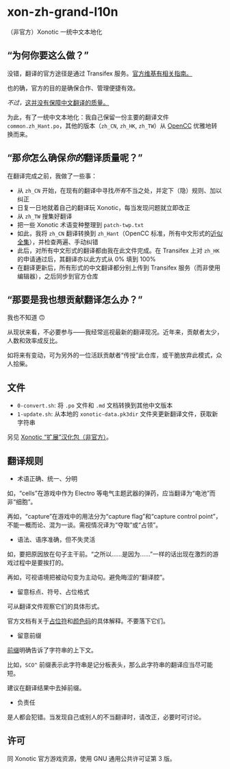 # xon-zh-grand-l10n

（非官方）Xonotic 一统中文本地化

## “为何你要这么做？”

没错，翻译的官方途径是通过 Transifex 服务。[官方维基有相关指南。](https://gitlab.com/xonotic/xonotic/-/wikis/Translating)

也的确，官方的目的是确保合作、管理便捷有效。

*不过，*[这并没有保障中文翻译的质量。](https://forums.xonotic.org/showthread.php?tid=9490)

为此，有了一统中文本地化：我自己保留一份主要的翻译文件 `common.zh_Hant.po`，其他的版本（`zh_CN`, `zh_HK`, `zh_TW`）从 [OpenCC](https://github.com/BYVoid/OpenCC) 优雅地转换而来。

## “那*你*怎么确保*你的*翻译质量呢？”

在翻译完成之前，我做了一些事：

- 从 `zh_CN` 开始，在现有的翻译中寻找*所有*不当之处，并定下（隐）规则、加以纠正
- 日复一日地就着自己的翻译玩 Xonotic，每当发现问题就立即改正
- 从 `zh_TW` 搜集好翻译
- 把一些 Xonotic 术语变种整理到 `patch-twp.txt`
- 如此，我将 `zh_CN` 翻译转换到 `zh_Hant`（OpenCC 标准，所有中文形式的[近似全集](https://github.com/BYVoid/OpenCC/wiki/%E7%B7%A3%E7%94%B1)），并检查两遍、手动纠错
- 此后，对所有中文形式的翻译都由我在此文件完成。在 Transifex 上对 `zh_HK` 的申请通过后，其翻译亦以此方式从 0% 填到 100%
- 在翻译更新后，所有形式的中文翻译都分别上传到 Transifex 服务（而非使用编辑器），之后同步到官方仓库

## “那要是我也想贡献翻译怎么办？”

我也不知道 🙃

从现状来看，不必要参与——我经常巡视最新的翻译现况。近年来，贡献者太少，人数和效率成反比。

如将来有变动，可为另外的一位活跃贡献者“传授”此仓库，或干脆放弃此模式，众人拾柴。

## 文件

- `0-convert.sh`: 将 `.po` 文件和 `.md` 文档转换到其他中文版本
- `1-update.sh`: 从本地的 `xonotic-data.pk3dir` 文件夹更新翻译文件，获取新字符串

另见 [Xonotic “扩展”汉化包（非官方）](https://github.com/NaitLee/xon-cn-ext)。

## 翻译规则

- 术语正确、统一、分明

如，“cells”在游戏中作为 Electro 等电气主题武器的弹药，应当翻译为“电池”而非“细胞”。

再如，“capture”在游戏中的用法分为“capture flag”和“capture control point”，不能一概而论、混为一谈。需视情况译为“夺取”或“占领”。

- 语法、语序准确，但不失灵活

如，要把原因放在句子主干前。“之所以……是因为……”一样的话出现在激烈的游戏过程中是要挨打的。

再如，可视语境把被动句变为主动句。避免晦涩的“翻译腔”。

- 留意标点、符号、占位格式

可从翻译文件观察它们的具体形式。

官方文档有关于[占位符](https://gitlab.com/xonotic/xonotic/-/wikis/List-of-translation-placeholders)和[颜色码](https://gitlab.com/xonotic/xonotic/-/wikis/List-of-color-codes)的具体解释。不要落下它们。

- 留意前缀

[前缀](https://gitlab.com/xonotic/xonotic/-/wikis/List-of-translation-prefixes)明确告诉了字符串的上下文。

比如，`SCO^` 前缀表示此字符串是记分板表头，那么此字符串的翻译应当尽可能短。

建议在翻译结果中去掉前缀。

- 负责任

是人都会犯错。当发现自己或别人的不当翻译时，请改正，必要时可讨论。

## 许可

同 Xonotic 官方游戏资源，使用 GNU 通用公共许可证第 3 版。
